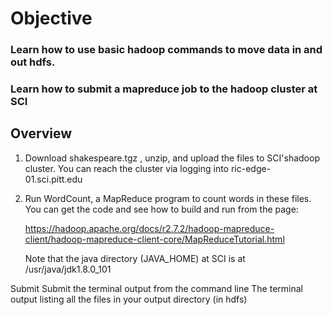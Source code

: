 # Objective

### Learn how to use basic hadoop commands to move data in and out hdfs.

### Learn how to submit a mapreduce job to the hadoop cluster at SCI

## Overview

1. Download  shakespeare.tgz , unzip, and upload the files to SCI'shadoop cluster. You can reach the cluster via logging into ric-edge-01.sci.pitt.edu
2. Run WordCount, a MapReduce program to count words in these files. You can get the code and see how to build and run from the page:
    
    https://hadoop.apache.org/docs/r2.7.2/hadoop-mapreduce-client/hadoop-mapreduce-client-core/MapReduceTutorial.html

    Note that the java directory (JAVA_HOME) at SCI is at /usr/java/jdk1.8.0_101

Submit
    Submit the terminal output from the command line
    The terminal output listing all the files in your output directory (in hdfs) 
